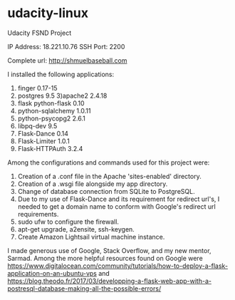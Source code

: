 # udacity-linux
Udacity FSND Project

IP Address: 18.221.10.76
SSH Port: 2200

Complete url: http://shmuelbaseball.com

I installed the following applications: 
1) finger 0.17-15
2) postgres 9.5
3)apache2 2.4.18
4) flask python-flask  0.10
5) python-sqlalchemy   1.0.11
6) python-psycopg2   2.6.1
7) libpq-dev  9.5
8) Flask-Dance 0.14
9) Flask-Limiter 1.0.1
10) Flask-HTTPAuth 3.2.4

Among the configurations and commands used for this project were:
1) Creation of a .conf file in the Apache 'sites-enabled' directory.
2) Creation of a .wsgi file alongside my app directory.
3) Change of database connection from SQLite to PostgreSQL.
4) Due to my use of Flask-Dance and its requirement for redirect url's, I needed to get a domain name to conform with Google's redirect url requirements.
5) sudo ufw to configure the firewall.
6) apt-get upgrade, a2ensite, ssh-keygen.
7) Create Amazon Lightsail virtual machine instance.

I made generous use of Google, Stack Overflow, and my new mentor, Sarmad. Among the more helpful resources found on Google were
https://www.digitalocean.com/community/tutorials/how-to-deploy-a-flask-application-on-an-ubuntu-vps and
https://blog.theodo.fr/2017/03/developping-a-flask-web-app-with-a-postresql-database-making-all-the-possible-errors/

